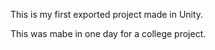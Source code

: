 
This is my first exported project made in Unity.

This was mabe in one day for a college project.

